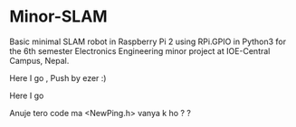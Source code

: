 # Minor-SLAM
Basic minimal SLAM robot in Raspberry Pi 2 using RPi.GPIO in Python3 for the 6th semester Electronics Engineering minor project at IOE-Central Campus, Nepal.


Here I go , Push by ezer :)

Here I go




Anuje tero code ma <NewPing.h> vanya k ho ? ? 
